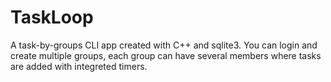 # TaskLoop
 A task-by-groups CLI app created with C++ and sqlite3. You can login and create multiple groups, each group can have several members where tasks are added with integreted timers.
